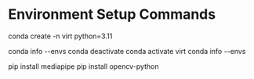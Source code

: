 # Environment Setup Commands

conda create -n virt python=3.11

conda info --envs
conda deactivate
conda activate virt
conda info --envs

pip install mediapipe
pip install opencv-python




